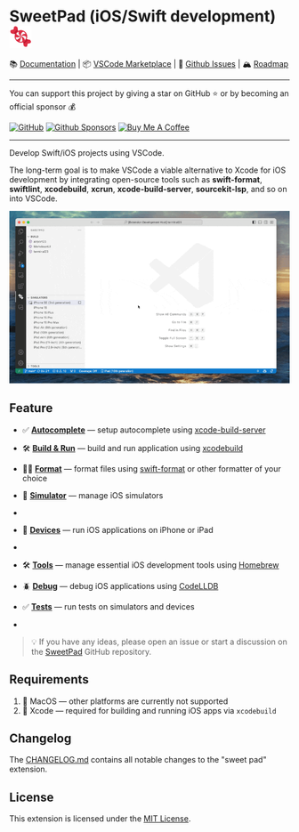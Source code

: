 # SweetPad (iOS/Swift development) <img valign="middle" alt="SweetPad logo" width="40" src="./images/logo.png" />

📚 [Documentation](https://sweetpad.hyzyla.dev/) | 📦
[VSCode Marketplace](https://marketplace.visualstudio.com/items?itemName=sweetpad.sweetpad) | 🐞
[Github Issues](https://github.com/sweetpad-dev/sweetpad/issues) | 🏔️ [Roadmap](https://github.com/sweetpad-dev/sweetpad/blob/main/TODO.md)

<!-- [![Discord](https://img.shields.io/badge/SweetPad-Discord-blue?logo=discord&logoColor=white&link=https%3A%2F%2Fdiscord.gg%2FXZwRtQ5dew)](https://discord.gg/XZwRtQ5dew) -->

<hr/>
You can support this project by giving a star on GitHub ⭐️ or by becoming an official sponsor 💰

[![GitHub](https://img.shields.io/github/stars/sweetpad-dev/sweetpad?style=social)](https://github.com/sweetpad-dev/sweetpad)
[![Github Sponsors](https://img.shields.io/badge/Github%20Sponsors-%E2%9D%A4-red?style=flat&logo=github)](https://github.com/sponsors/sweetpad-dev)
[![Buy Me A Coffee](https://img.shields.io/badge/Buy%20Me%20A%20Coffee%20-%E2%9D%A4-red?style=flat&logo=buy-me-a-coffee&link=https%3A%2F%2Fgithub.com%2Fsponsors%2Fsweetpad-dev)](https://www.buymeacoffee.com/hyzyla)

<!-- [![Twitter](https://img.shields.io/twitter/follow/sweetpad_dev?style=social&logo=twitter)](https://twitter.com/sweetpad_dev) -->
<hr/>

Develop Swift/iOS projects using VSCode.

The long-term goal is to make VSCode a viable alternative to Xcode for iOS development by integrating open-source
tools such as **swift-format**, **swiftlint**, **xcodebuild**, **xcrun**, **xcode-build-server**, **sourcekit-lsp**, and
so on into VSCode.

![iOS simulator](./docs/images/build-demo.gif)

## Feature

- ✅ **[Autocomplete](https://sweetpad.hyzyla.dev/docs/autocomplete)** — setup autocomplete using
  [xcode-build-server](https://github.com/SolaWing/xcode-build-server)
  
- 🛠️ **[Build & Run](https://sweetpad.hyzyla.dev/docs/build)** — build and run application using
  [xcodebuild](https://developer.apple.com/library/archive/technotes/tn2339/_index.html)
  
- 💅🏼 **[Format](https://sweetpad.hyzyla.dev/docs/format)** — format files using
  [swift-format](https://github.com/apple/swift-format) or other formatter of your choice
  
- 📱 **[Simulator](https://sweetpad.hyzyla.dev/docs/simulators)** — manage iOS simulators
- 
- 📱 **[Devices](https://sweetpad.hyzyla.dev/docs/devices)** — run iOS applications on iPhone or iPad
- 
- 🛠️ **[Tools](https://sweetpad.hyzyla.dev/docs/tools)** — manage essential iOS development tools using
  [Homebrew](https://brew.sh/)
  
- 🪲 **[Debug](https://sweetpad.hyzyla.dev/docs/debug)** — debug iOS applications using
  [CodeLLDB](https://marketplace.visualstudio.com/items?itemName=vadimcn.vscode-lldb)
  
- ✅ **[Tests](https://sweetpad.hyzyla.dev/docs/tests)** — run tests on simulators and devices
- 

> 💡 If you have any ideas, please open an issue or start a discussion on the
> [SweetPad](https://github.com/sweetpad-dev/sweetpad) GitHub repository.

## Requirements

1. 🍏 MacOS — other platforms are currently not supported
2. 📱 Xcode — required for building and running iOS apps via `xcodebuild`

## Changelog

The [CHANGELOG.md](./CHANGELOG.md) contains all notable changes to the "sweet pad" extension.

## License

This extension is licensed under the [MIT License](./LICENSE.md).
